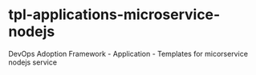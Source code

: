 # tpl-applications-microservice-nodejs
DevOps Adoption Framework - Application - Templates for micorservice nodejs service
